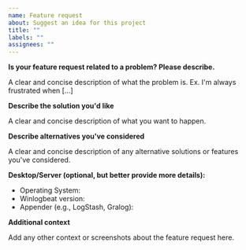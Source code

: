```yaml
---
name: Feature request
about: Suggest an idea for this project
title: ""
labels: ""
assignees: ""
---
```


**Is your feature request related to a problem? Please describe.**

A clear and concise description of what the problem is. Ex. I'm always frustrated when [...]

**Describe the solution you'd like**

A clear and concise description of what you want to happen.

**Describe alternatives you've considered**

A clear and concise description of any alternative solutions or features you've considered.

**Desktop/Server (optional, but better provide more details):**

- Operating System:
- Winlogbeat version:
- Appender (e.g., LogStash, Gralog):

**Additional context**

Add any other context or screenshots about the feature request here.
